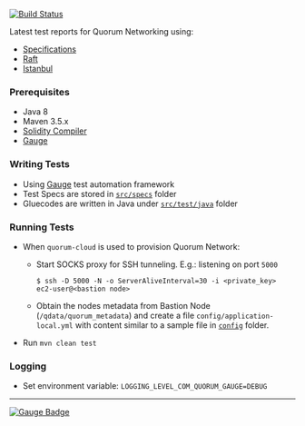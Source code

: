 [![Build Status](https://travis-ci.org/jpmorganchase/quorum-acceptance-tests.svg?branch=master)](https://travis-ci.org/jpmorganchase/quorum-acceptance-tests)

Latest test reports for Quorum Networking using:
* [Specifications](https://jpmorganchase.github.io/quorum-acceptance-tests/docs/html/)
* [Raft](https://jpmorganchase.github.io/quorum-acceptance-tests/raft/)
* [Istanbul](https://jpmorganchase.github.io/quorum-acceptance-tests/istanbul/)

### Prerequisites

* Java 8
* Maven 3.5.x
* [Solidity Compiler](https://solidity.readthedocs.io/en/latest/installing-solidity.html)
* [Gauge](https://gauge.org/get_started)

### Writing Tests

* Using [Gauge](https://github.com/getgauge/gauge) test automation framework
* Test Specs are stored in [`src/specs`](src/specs) folder
* Gluecodes are written in Java under [`src/test/java`](src/test/java) folder

### Running Tests

* When `quorum-cloud` is used to provision Quorum Network:
  * Start SOCKS proxy for SSH tunneling. E.g.: listening on port `5000`
    ```
    $ ssh -D 5000 -N -o ServerAliveInterval=30 -i <private_key> ec2-user@<bastion node>
    ```
  * Obtain the nodes metadata from Bastion Node (`/qdata/quorum_metadata`) and create a file `config/application-local.yml` with content similar to a sample file in [`config`](config) folder.

* Run `mvn clean test`

### Logging

* Set environment variable: `LOGGING_LEVEL_COM_QUORUM_GAUGE=DEBUG`

------

[![Gauge Badge](https://gauge.org/Gauge_Badge.svg)](https://gauge.org)
